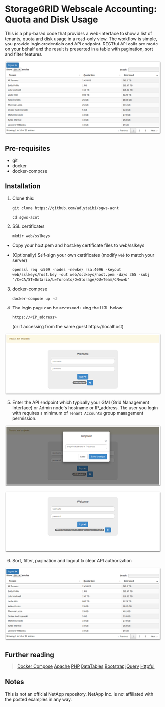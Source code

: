 # StorageGRID Webscale Accounting: Quota and Disk Usage

This is a php-based code that provides a web-interface to show a list of tenants, quota and disk usage in a read-only view.
The workflow is simple, you provide login credentials and API endpoint. RESTful API calls are made on your behalf and the result is presented in a table with pagination, sort and filter features.

  ![](https://raw.githubusercontent.com/adlytaibi/ss/master/sgws-acnt/table.png)

## Pre-requisites

* git
* docker
* docker-compose

## Installation

1. Clone this:

    ```
    git clone https://github.com/adlytaibi/sgws-acnt
    ```

    ```
    cd sgws-acnt
    ```

2. SSL certificates

    ```
    mkdir web/sslkeys
    ```

* Copy your host.pem and host.key certificate files to web/sslkeys

* (Optionally) Self-sign your own certificates (modify `web` to match your server)

    ```
    openssl req -x509 -nodes -newkey rsa:4096 -keyout web/sslkeys/host.key -out web/sslkeys/host.pem -days 365 -subj "/C=CA/ST=Ontario/L=Toronto/O=Storage/OU=Team/CN=web"
    ```

3. docker-compose

    ```
    docker-compose up -d
    ```

4. The login page can be accessed using the URL below:

    ```
    https://<IP_address>
    ```
	(or if accessing from the same guest https://localhost)

  ![](https://raw.githubusercontent.com/adlytaibi/ss/master/sgws-acnt/login.png)

5. Enter the API endpoint which typically your GMI (Grid Management Interface) or Admin node's hostname or IP_address. The user you login with requires a minimum of `Tenant Accounts` group management permission.

  ![](https://raw.githubusercontent.com/adlytaibi/ss/master/sgws-acnt/endpoint_entry.png)

  ![](https://raw.githubusercontent.com/adlytaibi/ss/master/sgws-acnt/endpoint_saved.png)

6. Sort, filter, pagination and logout to clear API authorization

  ![](https://raw.githubusercontent.com/adlytaibi/ss/master/sgws-acnt/table.png)

## Further reading
> [Docker Compose](https://docs.docker.com/compose/)
> [Apache](https://httpd.apache.org/)
> [PHP](http://www.php.net/)
> [DataTables](https://datatables.net/)
> [Bootstrap](https://getbootstrap.com/)
> [jQuery](https://jquery.com/)
> [Httpful](https://github.com/nategood/httpful)

## Notes
This is not an official NetApp repository. NetApp Inc. is not affiliated with the posted examples in any way.

